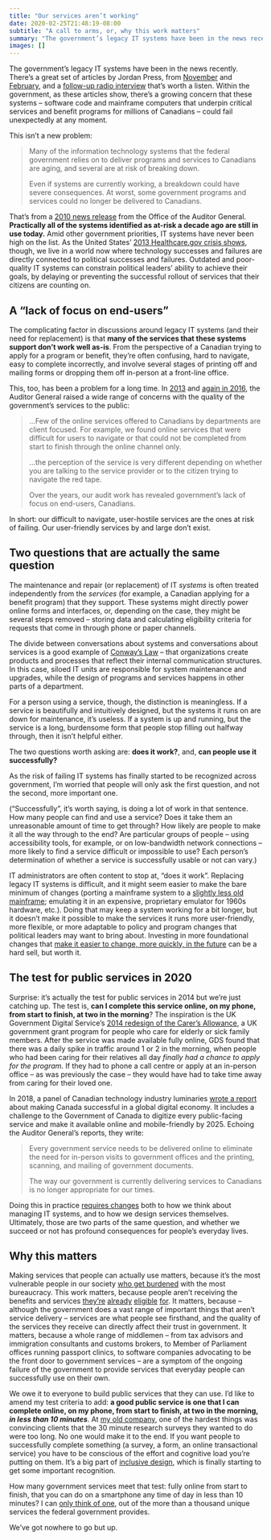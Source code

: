 ```yaml
---
title: "Our services aren’t working"
date: 2020-02-25T21:48:19-08:00
subtitle: "A call to arms, or, why this work matters"
summary: "The government’s legacy IT systems have been in the news recently. Within the government, there’s a growing concern that these systems – software code and mainframe computers that underpin critical services and benefit programs for millions of Canadians – could fail unexpectedly at any moment. The complicating factor in discussions around legacy IT systems (and their need for replacement) is that many of the services that these systems support don’t work well as-is."
images: []
---
```


The government’s legacy IT systems have been in the news recently. There’s a great set of articles by Jordan Press, from [November](https://nationalpost.com/pmn/news-pmn/canada-news-pmn/documents-give-glimpse-of-challenges-to-digitizing-federal-services) and [February](https://www.cbc.ca/news/politics/federal-it-systems-critical-failure-1.5448871), and a [follow-up radio interview](https://www.cbc.ca/listen/live-radio/1-100-ottawa-morning/clip/15758724-outdated-federal-computer-systems) that’s worth a listen. Within the government, as these articles show, there’s a growing concern that these systems – software code and mainframe computers that underpin critical services and benefit programs for millions of Canadians – could fail unexpectedly at any moment. 

This isn’t a new problem:

> Many of the information technology systems that the federal government relies on to deliver programs and services to Canadians are aging, and several are at risk of breaking down. 
> 
> Even if systems are currently working, a breakdown could have severe consequences. At worst, some government programs and services could no longer be delivered to Canadians.

That’s from a [2010 news release](https://www.canada.ca/en/news/archive/2010/04/government-not-doing-enough-address-aging-it-systems.html) from the Office of the Auditor General. **Practically all of the systems identified as at-risk a decade ago are still in use today.** Amid other government priorities, IT systems have never been high on the list. As the United States’ [2013 Healthcare.gov crisis shows](https://www.wired.com/2014/06/healthcare-gov-revamp/), though, we live in a world now where technology successes and failures are directly connected to political successes and failures. Outdated and poor-quality IT systems can constrain political leaders’ ability to achieve their goals, by delaying or preventing the successful rollout of services that their citizens are counting on.

## A “lack of focus on end-users”

The complicating factor in discussions around legacy IT systems (and their need for replacement) is that **many of the services that these systems support don’t work well as-is**. From the perspective of a Canadian trying to apply for a program or benefit, they’re often confusing, hard to navigate, easy to complete incorrectly, and involve several stages of printing off and mailing forms or dropping them off in-person at a front-line office.

This, too, has been a problem for a long time. In [2013](https://www1.oag-bvg.gc.ca/internet/English/parl_oag_201311_02_e_38796.html) and [again in 2016](http://www.oag-bvg.gc.ca/internet/English/parl_oag_201611_00_e_41829.html), the Auditor General raised a wide range of concerns with the quality of the government’s services to the public:

> …Few of the online services offered to Canadians by departments are client focused. For example, we found online services that were difficult for users to navigate or that could not be completed from start to finish through the online channel only.
> 
> …the perception of the service is very different depending on whether you are talking to the service provider or to the citizen trying to navigate the red tape.
> 
> Over the years, our audit work has revealed government’s lack of focus on end-users, Canadians.

In short: our difficult to navigate, user-hostile services are the ones at risk of failing. Our user-friendly services by and large don’t exist.

## Two questions that are actually the same question

The maintenance and repair (or replacement) of IT _systems_ is often treated independently from the _services_ (for example, a Canadian applying for a benefit program) that they support. These systems might directly power online forms and interfaces, or, depending on the case, they might be several steps removed – storing data and calculating eligibility criteria for requests that come in through phone or paper channels. 

The divide between conversations about systems and conversations about services is a good example of [Conway’s Law](https://en.wikipedia.org/wiki/Conway%27s_law) – that organizations create products and processes that reflect their internal communication structures. In this case, siloed IT units are responsible for system maintenance and upgrades, while the design of programs and services happens in other parts of a department. 

For a person using a service, though, the distinction is meaningless. If a service is beautifully and intuitively designed, but the systems it runs on are down for maintenance, it’s useless. If a system is up and running, but the service is a long, burdensome form that people stop filling out halfway through, then it isn’t helpful either. 

The two questions worth asking are: **does it work?**, and, **can people use it successfully?** 

As the risk of failing IT systems has finally started to be recognized across government, I’m worried that people will only ask the first question, and not the second, more important one. 

(“Successfully”, it’s worth saying, is doing a lot of work in that sentence. How many people can find and use a service? Does it take them an unreasonable amount of time to get through? How likely are people to make it all the way through to the end? Are particular groups of people – using accessibility tools, for example, or on low-bandwidth network connections – more likely to find a service difficult or impossible to use? Each person’s determination of whether a service is successfully usable or not can vary.)

IT administrators are often content to stop at, “does it work”. Replacing legacy IT systems is difficult, and it might seem easier to make the bare minimum of changes (porting a mainframe system to a [slightly less old mainframe](https://www.cbc.ca/news/politics/ibm-shared-services-contract-1.4658682); emulating it in an expensive, proprietary emulator for 1960s hardware, etc.). Doing that may keep a system working for a bit longer, but it doesn’t make it possible to make the services it runs more user-friendly, more flexible, or more adaptable to policy and program changes that political leaders may want to bring about. Investing in more foundational changes that [make it easier to change, more quickly, in the future](/2020/01/10/shipping/) can be a hard sell, but worth it.

## The test for public services in 2020

Surprise: it’s actually the test for public services in 2014 but we’re just catching up. The test is, **can I complete this service online, on my phone, from start to finish, at two in the morning**? The inspiration is the UK Government Digital Service’s [2014 redesign of the Carer’s Allowance](https://www.telegraph.co.uk/technology/news/11059238/Digital-by-default-why-digital-government-cant-wait.html), a UK government grant program for people who care for elderly or sick family members. After the service was made available fully online, GDS found that there was a daily spike in traffic around 1 or 2 in the morning, when people who had been caring for their relatives all day _finally had a chance to apply for the program_. If they had to phone a call centre or apply at an in-person office – as was previously the case – they would have had to take time away from caring for their loved one. 

In 2018, a panel of Canadian technology industry luminaries [wrote a report](https://www.ic.gc.ca/eic/site/098.nsf/vwapj/ISEDC_Digital_Industries.pdf/$FILE/ISEDC_Digital_Industries.pdf) about making Canada successful in a global digital economy. It includes a challenge to the Government of Canada to digitize every public-facing service and make it available online and mobile-friendly by 2025. Echoing the Auditor General’s reports, they write:

> Every government service needs to be delivered online to eliminate the need for in-person visits to government offices and the printing, scanning, and mailing of government documents.
> 
> The way our government is currently delivering services to Canadians is no longer appropriate for our times.

Doing this in practice [requires changes](https://digital.canada.ca/roadmap-2025/) both to how we think about managing IT systems, and to how we design services themselves. Ultimately, those are two parts of the same question, and whether we succeed or not has profound consequences for people’s everyday lives.

## Why this matters

Making services that people can actually use matters, because it’s the most vulnerable people in our society [who get burdened](https://twitter.com/sboots/status/926085824856326144) with the most bureaucracy. This work matters, because people aren’t receiving the benefits and services [they’re](https://www.cbc.ca/news/politics/canada-revenue-agency-disabled-tax-credit-1.5148859) [already](https://www.cbc.ca/news/politics/canada-child-benefit-indigenous-1.4211545) [eligible](https://www.cbc.ca/news/politics/feds-redo-child-benefit-forms-1.5218556) [for](https://www.cbc.ca/news/politics/1-1b-meant-for-veterans-returned-to-federal-treasury-critics-say-1.2841417). It matters, because – although the government does a vast range of important things that aren’t service delivery – services are what people see firsthand, and the quality of the services they receive can directly affect their trust in government. It matters, because a whole range of middlemen – from tax advisors and immigration consultants and customs brokers, to Member of Parliament offices running passport clinics, to software companies advocating to be the front door to government services – are a symptom of the ongoing failure of the government to provide services that everyday people can successfully use on their own.

We owe it to everyone to build public services that they can use. I’d like to amend my test criteria to add: **a good public service is one that I can complete online, on my phone, from start to finish, at two in the morning, _in less than 10 minutes_**. At [my old company](https://viamo.io/), one of the hardest things was convincing clients that the 30 minute research surveys they wanted to do were too long. No one would make it to the end. If you want people to successfully complete something (a survey, a form, an online transactional service) you have to be conscious of the effort and cognitive load you’re putting on them. It’s a big part of [inclusive design](https://guide.inclusivedesign.ca/index.html), which is finally starting to get some important recognition.

How many government services meet that test: fully online from start to finish, that you can do on a smartphone any time of day in less than 10 minutes? I can [only think of one](https://canada.ca/eta), out of the more than a thousand unique services the federal government provides.

We’ve got nowhere to go but up.
